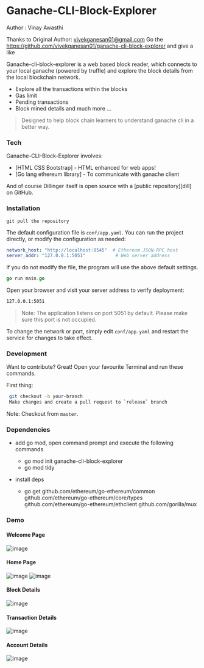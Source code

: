 # Ganache-CLI-Block-Explorer
Author : Vinay Awasthi

Thanks to Original Author: vivekganesan01@gmail.com
Go the https://github.com/vivekganesan01/ganache-cli-block-explorer and give a like

Ganache-cli-block-explorer is a web based block reader, which connects to your local ganache (powered by truffle) and explore the block details from the local blockchain network.

  - Explore all the transactions within the blocks
  - Gas limit
  - Pending transactions
  - Block mined details and much more ...


> Designed to help block chain learners to
> understand ganache cli in a better way.


### Tech

Ganache-CLI-Block-Explorer involves:

* [HTML CSS Bootstrap] - HTML enhanced for web apps!
* [Go lang ethereum library] - To communicate with ganache client

And of course Dillinger itself is open source with a [public repository][dill]
 on GitHub.

### Installation

`git pull the repository`

The default configuration file is `conf/app.yaml`. You can run the project directly, or modify the configuration as needed:

```yaml
network_host: "http://localhost:8545"  # Ethereum JSON-RPC host
server_addr: "127.0.0.1:5051"           # Web server address
```

If you do not modify the file, the program will use the above default settings.

```go
go run main.go
```

Open your browser and visit your server address to verify deployment:

```sh
127.0.0.1:5051
```

> Note: The application listens on port 5051 by default. Please make sure this port is not occupied.

To change the network or port, simply edit `conf/app.yaml` and restart the service for changes to take effect.

### Development

Want to contribute? Great!
Open your favourite Terminal and run these commands.

First thing:
```sh
 git checkout -b your-branch
 Make changes and create a pull request to `release` branch
```
Note: Checkout from `master`.

### Dependencies
- add go mod, open command prompt and execute the following commands
  * go mod init ganache-cli-block-explorer
  * go mod tidy

- install deps
  * go get github.com/ethereum/go-ethereum/common github.com/ethereum/go-ethereum/core/types github.com/ethereum/go-ethereum/ethclient github.com/gorilla/mux


### Demo

#### Welcome Page

![image](https://user-images.githubusercontent.com/15568499/175276001-023de8a8-fb67-4b26-b058-712119b89a7f.png)

#### Home Page

![image](https://user-images.githubusercontent.com/15568499/175277496-37625532-0c02-4e93-b79c-2677d2fa7d30.png)
![image](https://user-images.githubusercontent.com/15568499/175277614-f19ce8d2-53bc-456c-bf3c-022469b5c137.png)

#### Block Details
![image](https://user-images.githubusercontent.com/15568499/175278638-dd8c5dad-80a9-4653-9c18-94d96de97355.png)


#### Transaction Details
![image](https://user-images.githubusercontent.com/15568499/175278787-5d4e4c6d-da44-480a-98d2-fe0dde236766.png)

#### Account Details
![image](https://user-images.githubusercontent.com/15568499/175279062-a7a2cdc6-2971-4799-99c5-3745a7c8d17a.png)

